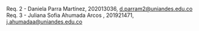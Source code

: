 
Req. 2 - Daniela Parra Martínez, 202013036, d.parram2@uniandes.edu.co
Req. 3 - Juliana Sofia Ahumada Arcos , 201921471, j.ahumadaa@uniandes.edu.co  